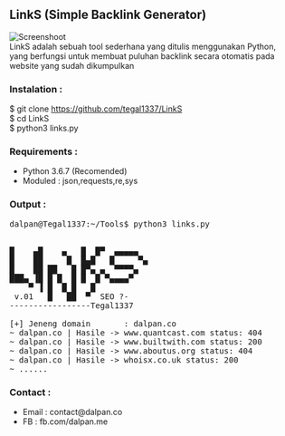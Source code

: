
## LinkS (Simple Backlink Generator)

![Screenshoot](/links.png)
<br>
LinkS adalah sebuah tool sederhana yang ditulis menggunakan Python, yang berfungsi untuk membuat puluhan backlink secara otomatis pada website yang sudah dikumpulkan
<br>
### Instalation :

$ git clone https://github.com/tegal1337/LinkS <br>
$ cd LinkS <br>
$ python3 links.py <br>

### Requirements :

<ul>
  <li> Python 3.6.7 (Recomended)</li>
  <li> Moduled : json,requests,re,sys</li>
</ul>

### Output :
<pre>
dalpan@Tegal1337:~/Tools$ python3 links.py


█    ▄█    ▄   █  █▀  ▄▄▄▄▄
█    ██     █  █▄█   █     ▀▄
█    ██ ██   █ █▀▄ ▄  ▀▀▀▀▄
███▄ ▐█ █ █  █ █  █ ▀▄▄▄▄▀
    ▀ ▐ █  █ █   █
 v.01   █   ██  ▀  SEO ?-
-----------------Tegal1337

[+] Jeneng domain       : dalpan.co
~ dalpan.co | Hasile -> www.quantcast.com status: 404
~ dalpan.co | Hasile -> www.builtwith.com status: 200
~ dalpan.co | Hasile -> www.aboutus.org status: 404
~ dalpan.co | Hasile -> whoisx.co.uk status: 200
~ ......
</pre>

### Contact :
<ul>
  <li> Email : contact@dalpan.co</li>
  <li> FB : fb.com/dalpan.me
</ul>
